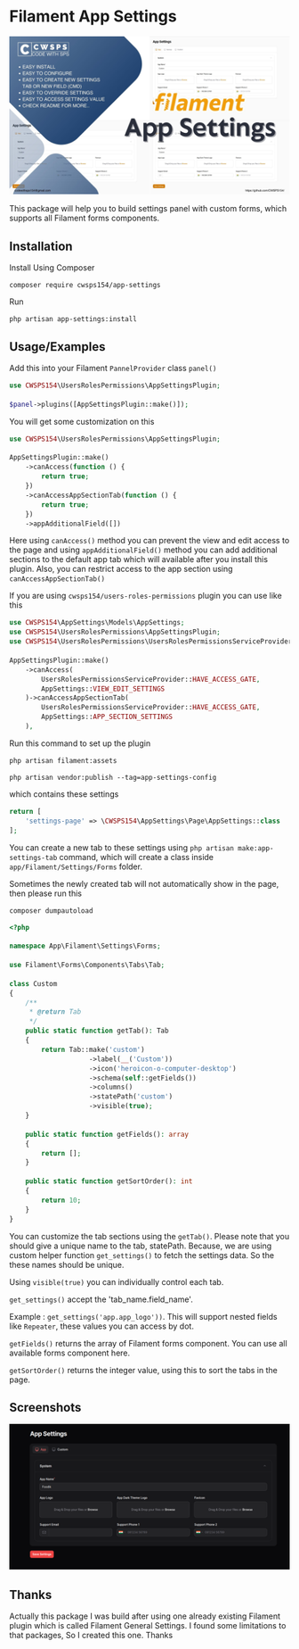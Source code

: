 
# Filament App Settings

![Logo](screenshorts/code-with-sps-154-app-settings.jpg)

This package will help you to build settings panel with custom forms, which supports all Filament forms components.
## Installation

Install Using Composer

```shell
composer require cwsps154/app-settings
```
Run

```shell
php artisan app-settings:install
```

## Usage/Examples

Add this into your Filament `PannelProvider` class `panel()`
```php
use CWSPS154\UsersRolesPermissions\AppSettingsPlugin;

$panel->plugins([AppSettingsPlugin::make()]);
```

You will get some customization on this
```php
use CWSPS154\UsersRolesPermissions\AppSettingsPlugin;

AppSettingsPlugin::make()
    ->canAccess(function () {
        return true;
    })
    ->canAccessAppSectionTab(function () {
        return true;
    })
    ->appAdditionalField([])
```
Here using `canAccess()` method you can prevent the view and edit access to the page and using `appAdditionalField()` method you can add additional sections to the default app tab which will available after you install this plugin.
Also, you can restrict access to the app section using `canAccessAppSectionTab()`

If you are using `cwsps154/users-roles-permissions` plugin you can use like this

```php
use CWSPS154\AppSettings\Models\AppSettings;
use CWSPS154\UsersRolesPermissions\AppSettingsPlugin;
use CWSPS154\UsersRolesPermissions\UsersRolesPermissionsServiceProvider;

AppSettingsPlugin::make()
    ->canAccess(
        UsersRolesPermissionsServiceProvider::HAVE_ACCESS_GATE,
        AppSettings::VIEW_EDIT_SETTINGS
    )->canAccessAppSectionTab(
        UsersRolesPermissionsServiceProvider::HAVE_ACCESS_GATE,
        AppSettings::APP_SECTION_SETTINGS
    ),
```

Run this command to set up the plugin

```shell
php artisan filament:assets
```

```shell
php artisan vendor:publish --tag=app-settings-config
```

which contains these settings

```php
return [
    'settings-page' => \CWSPS154\AppSettings\Page\AppSettings::class
];
```

You can create a new tab to these settings using `php artisan make:app-settings-tab` command, which will create a class inside `app/Filament/Settings/Forms` folder.

Sometimes the newly created tab will not automatically show in the page, then please run this
```shell
composer dumpautoload
```

```php
<?php

namespace App\Filament\Settings\Forms;

use Filament\Forms\Components\Tabs\Tab;

class Custom
{
    /**
     * @return Tab
     */
    public static function getTab(): Tab
    {
        return Tab::make('custom')
                    ->label(__('Custom'))
                    ->icon('heroicon-o-computer-desktop')
                    ->schema(self::getFields())
                    ->columns()
                    ->statePath('custom')
                    ->visible(true);
    }

    public static function getFields(): array
    {
        return [];
    }

    public static function getSortOrder(): int
    {
        return 10;
    }
}
```

You can customize the tab sections using the `getTab()`. Please note that you should give a unique name to the tab, statePath. Because, we are using custom helper function `get_settings()` to fetch the settings data. So the these names should be unique.

Using `visible(true)` you can individually control each tab.

`get_settings()` accept the 'tab_name.field_name'.

Example : `get_settings('app.app_logo'))`. This will support nested fields like `Repeater`, these values you can access by dot.

`getFields()` returns the array of Filament forms component. You can use all available forms component here.

`getSortOrder()` returns the integer value, using this to sort the tabs in the page.

## Screenshots

![App Screenshot](screenshorts/img.png)


## Thanks

Actually this package I was build after using one already existing Filament plugin which is called Filament General Settings. I found some limitations to that packages, So I created this one.
Thanks
